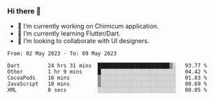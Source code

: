 ### Hi there 👋

<!--
**devcat37/devcat37** is a ✨ _special_ ✨ repository because its `README.md` (this file) appears on your GitHub profile.-->


- 🔭 I’m currently working on Chimicum application.
- 🌱 I’m currently learning Flutter/Dart.
- 👯 I’m looking to collaborate with UI designers.
<!-- - 🤔 I’m looking for help with ... -->

<!--START_SECTION:waka-->

```text
From: 02 May 2023 - To: 09 May 2023

Dart         24 hrs 31 mins  ███████████████████████▒░   93.77 %
Other        1 hr 9 mins     █░░░░░░░░░░░░░░░░░░░░░░░░   04.42 %
CocoaPods    16 mins         ▒░░░░░░░░░░░░░░░░░░░░░░░░   01.03 %
JavaScript   10 mins         ▒░░░░░░░░░░░░░░░░░░░░░░░░   00.69 %
XML          0 secs          ░░░░░░░░░░░░░░░░░░░░░░░░░   00.05 %
```

<!--END_SECTION:waka-->
